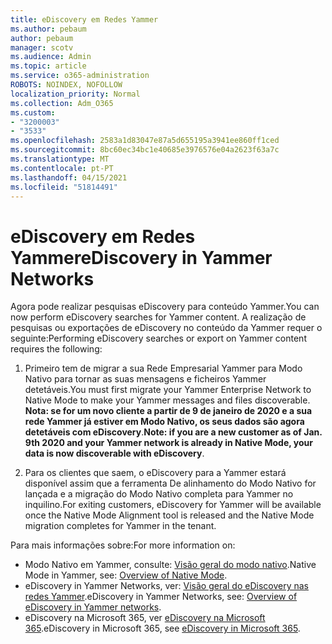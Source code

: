```yaml
---
title: eDiscovery em Redes Yammer
ms.author: pebaum
author: pebaum
manager: scotv
ms.audience: Admin
ms.topic: article
ms.service: o365-administration
ROBOTS: NOINDEX, NOFOLLOW
localization_priority: Normal
ms.collection: Adm_O365
ms.custom:
- "3200003"
- "3533"
ms.openlocfilehash: 2583a1d83047e87a5d655195a3941ee860ff1ced
ms.sourcegitcommit: 8bc60ec34bc1e40685e3976576e04a2623f63a7c
ms.translationtype: MT
ms.contentlocale: pt-PT
ms.lasthandoff: 04/15/2021
ms.locfileid: "51814491"
---
```

# <a name="ediscovery-in-yammer-networks"></a><span data-ttu-id="c1d2c-102">eDiscovery em Redes Yammer</span><span class="sxs-lookup"><span data-stu-id="c1d2c-102">eDiscovery in Yammer Networks</span></span>

<span data-ttu-id="c1d2c-103">Agora pode realizar pesquisas eDiscovery para conteúdo Yammer.</span><span class="sxs-lookup"><span data-stu-id="c1d2c-103">You can now perform eDiscovery searches for Yammer content.</span></span>  <span data-ttu-id="c1d2c-104">A realização de pesquisas ou exportações de eDiscovery no conteúdo da Yammer requer o seguinte:</span><span class="sxs-lookup"><span data-stu-id="c1d2c-104">Performing eDiscovery searches or export on Yammer content requires the following:</span></span>

1. <span data-ttu-id="c1d2c-105">Primeiro tem de migrar a sua Rede Empresarial Yammer para Modo Nativo para tornar as suas mensagens e ficheiros Yammer detetáveis.</span><span class="sxs-lookup"><span data-stu-id="c1d2c-105">You must first migrate your Yammer Enterprise Network to Native Mode to make your Yammer messages and files discoverable.</span></span> <span data-ttu-id="c1d2c-106">**Nota: se for um novo cliente a partir de 9 de janeiro de 2020 e a sua rede Yammer já estiver em Modo Nativo, os seus dados são agora detetáveis com eDiscovery**.</span><span class="sxs-lookup"><span data-stu-id="c1d2c-106">**Note: if you are a new customer as of Jan. 9th 2020 and your Yammer network is already in Native Mode, your data is now discoverable with eDiscovery**.</span></span>

2. <span data-ttu-id="c1d2c-107">Para os clientes que saem, o eDiscovery para a Yammer estará disponível assim que a ferramenta De alinhamento do Modo Nativo for lançada e a migração do Modo Nativo completa para Yammer no inquilino.</span><span class="sxs-lookup"><span data-stu-id="c1d2c-107">For exiting customers, eDiscovery for Yammer will be available once the Native Mode Alignment tool is released and the Native Mode migration completes for Yammer in the tenant.</span></span>

<span data-ttu-id="c1d2c-108">Para mais informações sobre:</span><span class="sxs-lookup"><span data-stu-id="c1d2c-108">For more information on:</span></span>

- <span data-ttu-id="c1d2c-109">Modo Nativo em Yammer, consulte: [Visão geral do modo nativo](https://docs.microsoft.com/yammer/configure-your-yammer-network/overview-native-mode).</span><span class="sxs-lookup"><span data-stu-id="c1d2c-109">Native Mode in Yammer, see: [Overview of Native Mode](https://docs.microsoft.com/yammer/configure-your-yammer-network/overview-native-mode).</span></span>
- <span data-ttu-id="c1d2c-110">eDiscovery in Yammer Networks, ver: [Visão geral do eDiscovery nas redes Yammer](https://docs.microsoft.com/yammer/manage-security-and-compliance/overview-of-ediscovery).</span><span class="sxs-lookup"><span data-stu-id="c1d2c-110">eDiscovery in Yammer Networks, see: [Overview of eDiscovery in Yammer networks](https://docs.microsoft.com/yammer/manage-security-and-compliance/overview-of-ediscovery).</span></span>
- <span data-ttu-id="c1d2c-111">eDiscovery na Microsoft 365, ver [eDiscovery na Microsoft 365](https://docs.microsoft.com/microsoft-365/compliance/ediscovery).</span><span class="sxs-lookup"><span data-stu-id="c1d2c-111">eDiscovery in Microsoft  365, see [eDiscovery in Microsoft 365](https://docs.microsoft.com/microsoft-365/compliance/ediscovery).</span></span>
